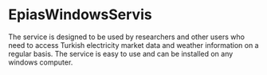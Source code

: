 # EpiasWindowsServis
The service is designed to be used by researchers and other users who need to access Turkish electricity market data and weather information on a regular basis. The service is easy to use and can be installed on any windows computer.
